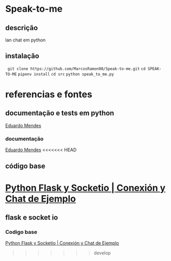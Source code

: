 # Speak-to-me
## descrição
lan chat em python

## instalação
` git clone https://github.com/MarcosRamon00/Speak-to-me.git`
` cd SPEAK-TO-ME `
` pipenv install `
` cd src `
` python speak_to_me.py `
 

# referencias e fontes
## documentação e tests em python
[Eduardo Mendes](https://www.youtube.com/user/mendesesduardo/videos)
### documentação
[Eduardo Mendes](https://www.youtube.com/watch?v=rX8MRsN1N-U)
<<<<<<< HEAD
## código base
[Python Flask y Socketio | Conexión y Chat de Ejemplo](https://www.youtube.com/watch?v=71DZYl4Q4o8)
=======

## flask e socket io
### Codigo base
[Python Flask y Socketio | Conexión y Chat de Ejemplo](https://www.youtube.com/watch?v=71DZYl4Q4o8)
>>>>>>> develop
